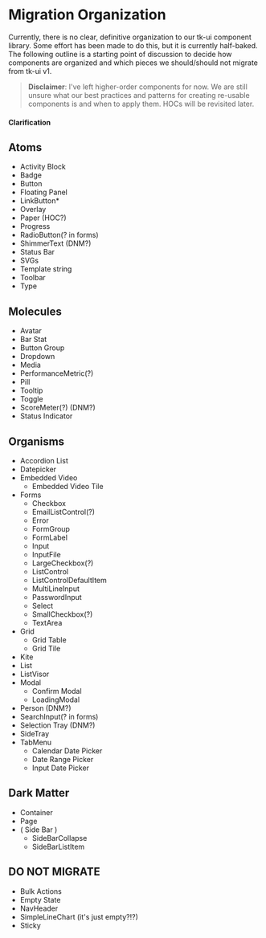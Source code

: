 # Migration Organization

Currently, there is no clear, definitive organization to our tk-ui component library. Some effort has been made to do this, but it is currently half-baked. The following outline is a starting point of discussion to decide how components are organized and which pieces we should/should not migrate from tk-ui v1.

> **Disclaimer**: I've left higher-order components for now. We are still unsure what our best practices and patterns for creating re-usable components is and when to apply them. HOCs will be revisited later.

#### Clarification

## Atoms

* Activity Block
* Badge
* Button
* Floating Panel
* LinkButton*
* Overlay
* Paper (HOC?)
* Progress
* RadioButton(? in forms)
* ShimmerText (DNM?)
* Status Bar
* SVGs
* Template string
* Toolbar
* Type

## Molecules

* Avatar
* Bar Stat
* Button Group
* Dropdown
* Media
* PerformanceMetric(?)
* Pill
* Tooltip
* Toggle
* ScoreMeter(?) (DNM?)
* Status Indicator

## Organisms

* Accordion List
* Datepicker
* Embedded Video
  * Embedded Video Tile
* Forms
  * Checkbox
  * EmailListControl(?)
  * Error
  * FormGroup
  * FormLabel
  * Input
  * InputFile
  * LargeCheckbox(?)
  * ListControl
  * ListControlDefaultItem
  * MultiLineInput
  * PasswordInput
  * Select
  * SmallCheckbox(?)
  * TextArea
* Grid
  * Grid Table
  * Grid Tile
* Kite
* List
* ListVisor
* Modal
  * Confirm Modal
  * LoadingModal
* Person (DNM?)
* SearchInput(? in forms)
* Selection Tray (DNM?)
* SideTray
* TabMenu
  * Calendar Date Picker
  * Date Range Picker
  * Input Date Picker

## Dark Matter

* Container
* Page
* ( Side Bar )
  * SideBarCollapse
  * SideBarListItem

## DO NOT MIGRATE

* Bulk Actions
* Empty State
* NavHeader
* SimpleLineChart (it's just empty?!?)
* Sticky
